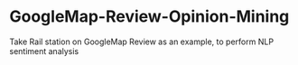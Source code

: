 # GoogleMap-Review-Opinion-Mining
Take Rail station on GoogleMap Review as an example, to perform NLP sentiment analysis
